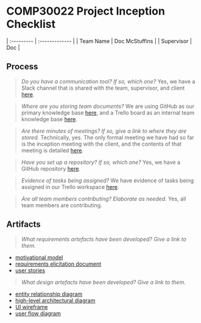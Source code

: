 # COMP30022 Project Inception Checklist

| :--------- | :------------- |
| Team Name  | Doc McStuffins |
| Supervisor | Doc            |

## Process

> *Do you have a communication tool? If so, which one?*
Yes, we have a Slack channel that is shared with the team, supervisor, and client [here](https://doc-mcstuffins.slack.com/).

> *Where are you storing team documents?*
We are using GitHub as our primary knowledge base [here](https://github.com/techn0mancr/COMP30022-DocMcStuffins), and a Trello board as an internal team knowledge base [here](https://trello.com/b/nsjkjai2/repository).

> *Are there minutes of meetings? If so, give a link to where they are stored.*
Technically, yes. The only formal meeting we have had so far is the inception meeting with the client, and the contents of that meeting is detailed [here](https://github.com/techn0mancr/COMP30022-DocMcStuffins/blob/main/docs/inception/requirements_elicitation.md).

> *Have you set up a repository? If so, which one?*
Yes, we have a GitHub repository [here](https://github.com/techn0mancr/COMP30022-DocMcStuffins).

> *Evidence of tasks being assigned?*
We have evidence of tasks being assigned in our Trello workspace [here](https://trello.com/docmcstuffins).

> *Are all team members contributing? Elaborate as needed.*
Yes, all team members are contributing.


## Artifacts

> *What requirements artefacts have been developed? Give a link to them.*
- [motivational model](https://github.com/techn0mancr/COMP30022-DocMcStuffins/blob/main/docs/inception/diagrams/motivational_model.png)
- [requirements elicitation document](https://github.com/techn0mancr/COMP30022-DocMcStuffins/blob/main/docs/inception/requirements_elicitation.md)
- [user stories](https://github.com/techn0mancr/COMP30022-DocMcStuffins/blob/main/docs/inception/user_stories.md)

> *What design artefacts have been developed? Give a link to them.*
- [entity relationship diagram](https://github.com/techn0mancr/COMP30022-DocMcStuffins/blob/main/docs/inception/diagrams/entity_relationships.pdf)
- [high-level architectural diagram](https://github.com/techn0mancr/COMP30022-DocMcStuffins/blob/main/docs/inception/diagrams/high_level_architectural_diagram.pdf)
- [UI wireframe](https://github.com/techn0mancr/COMP30022-DocMcStuffins/raw/main/prototypes/ui_wireframe.pdf)
- [user flow diagram](https://github.com/techn0mancr/COMP30022-DocMcStuffins/blob/main/prototypes/user_flow.pdf)
